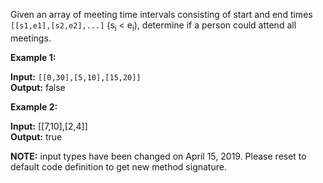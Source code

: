 Given an array of meeting time intervals consisting of start and end times <code>[[s1,e1],[s2,e2],...]</code> (s<sub>i</sub> < e<sub>i</sub>), determine if a person could attend all meetings.

<b>Example 1:</b>

<b>Input:</b> <code>[[0,30],[5,10],[15,20]]</code>  
<b>Output:</b> false

<b>Example 2:</b>

<b>Input:</b> [[7,10],[2,4]]  
<b>Output:</b> true

<strong>NOTE:</strong> input types have been changed on April 15, 2019. Please reset to default code definition to get new method signature.
